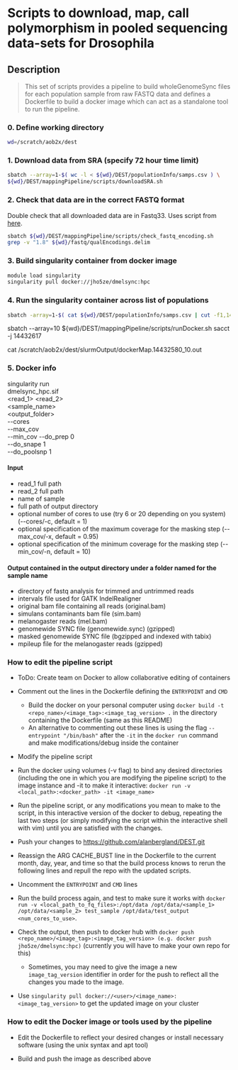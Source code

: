 # Scripts to download, map, call polymorphism in pooled sequencing data-sets for Drosophila

## Description
> This set of scripts provides a pipeline to build wholeGenomeSync files for each population sample from raw FASTQ data and defines a Dockerfile to build a docker image which can act as a standalone tool to run the pipeline.

### 0. Define working directory
```bash
wd=/scratch/aob2x/dest
```

### 1. Download data from SRA (specify 72 hour time limit)
```bash
sbatch --array=1-$( wc -l < ${wd}/DEST/populationInfo/samps.csv ) \
${wd}/DEST/mappingPipeline/scripts/downloadSRA.sh
```

### 2. Check that data are in the correct FASTQ format
Double check that all downloaded data are in Fastq33. Uses script from [here](https://github.com/brentp/bio-playground/blob/master/reads-utils/guess-encoding.py). </br>

```bash
sbatch ${wd}/DEST/mappingPipeline/scripts/check_fastq_encoding.sh
grep -v "1.8" ${wd}/fastq/qualEncodings.delim
```

### 3. Build singularity container from docker image
```bash
module load singularity
singularity pull docker://jho5ze/dmelsync:hpc
```

### 4. Run the singularity container across list of populations
```bash
sbatch -array=1-$( cat ${wd}/DEST/populationInfo/samps.csv | cut -f1,14 -d',' | grep -v "NA" | wc -l ) ${wd}/DEST/mappingPipeline/scripts/runDocker.sh
```

sbatch --array=10 ${wd}/DEST/mappingPipeline/scripts/runDocker.sh
sacct -j 14432617

cat /scratch/aob2x/dest/slurmOutput/dockerMap.14432580_10.out




### 5. Docker info
singularity run \
dmelsync_hpc.sif \
<read_1> <read_2> \
<sample_name> \
<output_folder> \
--cores <optional> \
--max_cov <optional> \
--min_cov <optional>
--do_prep 0 \
--do_snape 1 \
--do_poolsnp 1

#### Input
* read_1 full path
* read_2 full path
* name of sample
* full path of output directory
* optional number of cores to use (try 6 or 20 depending on you system) (--cores/-c, default = 1)
* optional specification of the maximum coverage for the masking step (--max_cov/-x, default = 0.95)
* optional specification of the minimum coverage for the masking step (--min_cov/-n, default = 10)

#### Output contained in the output directory under a folder named for the sample name
* directory of fastq analysis for trimmed and untrimmed reads
* intervals file used for GATK IndelRealigner
* original bam file containing all reads (original.bam)
* simulans contaminants bam file (sim.bam)
* melanogaster reads (mel.bam)
* genomewide SYNC file (genomewide.sync) (gzipped)
* masked genomewide SYNC file (bgzipped and indexed with tabix)
* mpileup file for the melanogaster reads (gzipped)

### How to edit the pipeline script

* ToDo: Create team on Docker to allow collaborative editing of containers

* Comment out the lines in the Dockerfile defining the ```ENTRYPOINT``` and ```CMD```
  * Build the docker on your personal computer using ```docker build -t <repo_name>/<image_tag>:<image_tag_version> .``` in the directory containing the Dockerfile (same as this README)
  * An alternative to commenting out these lines is using the flag ```--entrypoint "/bin/bash"``` after the ```-it``` in the ```docker run``` command and make modifications/debug inside the container

* Modify the pipeline script

* Run the docker using volumes (-v flag) to bind any desired directories (including the one in which you are modifying the pipeline script) to the image instance and -it to make it interactive: ```docker run -v <local_path>:<docker_path> -it <image_name>```

* Run the pipeline script, or any modifications you mean to make to the script, in this interactive version of the docker to debug, repeating the last two steps (or simply modifying the script within the interactive shell with vim) until you are satisfied with the changes.

* Push your changes to https://github.com/alanbergland/DEST.git

* Reassign the ARG CACHE_BUST line in the Dockerfile to the current month, day, year, and time so that the build process knows to rerun the following lines and repull the repo with the updated scripts.

* Uncomment the ```ENTRYPOINT``` and ```CMD``` lines

* Run the build process again, and test to make sure it works with ```docker run -v <local_path_to_fq_files>:/opt/data /opt/data/<sample_1> /opt/data/<sample_2> test_sample /opt/data/test_output <num_cores_to_use>```.

* Check the output, then push to docker hub with ```docker push <repo_name>/<image_tag>:<image_tag_version> (e.g. docker push jho5ze/dmelsync:hpc)``` (currently you will have to make your own repo for this)
  * Sometimes, you may need to give the image a new ```image_tag_version``` identifier in order for the push to reflect all the changes you made to the image.

* Use ```singularity pull docker://<user>/<image_name>:<image_tag_version>``` to get the updated image on your cluster

### How to edit the Docker image or tools used by the pipeline

* Edit the Dockerfile to reflect your desired changes or install necessary software (using the unix syntax and apt tool)

* Build and push the image as described above
